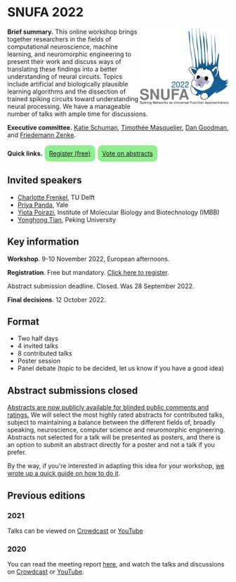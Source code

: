# SNUFA 2022

<img align="right" width="300" style="max-width: 40%" src="/images/snufa2022_logo.png">

**Brief summary.** This online workshop brings together researchers in the fields of computational neuroscience, machine learning, and neuromorphic engineering to present their work and discuss ways of translating these findings into a better understanding of neural circuits. Topics include artificial and biologically plausible learning algorithms and the dissection of trained spiking circuits toward understanding neural processing. We have a manageable number of talks with ample time for discussions.

**Executive committee.** [Katie Schuman](https://catherineschuman.com/), [Timothée Masquelier](https://cerco.cnrs.fr/pagesp/tim/), [Dan Goodman](https://neural-reckoning.org), and [Friedemann Zenke](https://zenkelab.org/).

**Quick links.** <span style="background: lightgreen; border-radius: 10px; padding: 10px; display: inline-block; margin: 1px;"><a href="https://www.eventbrite.co.uk/e/snufa-workshop-2022-tickets-387490864607">Register (free)</a></span> <span style="background: lightgreen; border-radius: 10px; padding: 10px; display: inline-block; margin: 1px;"><a href="https://imperial.eu.qualtrics.com/jfe/form/SV_0pvzikmEV0MJe0C">Vote on abstracts</a></span>


## Invited speakers

* [Charlotte Frenkel](https://chfrenkel.github.io/), TU Delft
* [Priya Panda](https://intelligentcomputinglab.yale.edu/), Yale
* [Yiota Poirazi](http://dendrites.gr/), Institute of Molecular Biology and Biotechnology (IMBB)
* [Yonghong Tian](https://www.pkuml.org/), Peking University


## Key information

**Workshop**. 9-10 November 2022, European afternoons.

**Registration**. Free but mandatory. [Click here to register](https://www.eventbrite.co.uk/e/snufa-workshop-2022-tickets-387490864607).

Abstract submission deadline. Closed. Was 28 September 2022.

**Final decisions**. 12 October 2022.

## Format

* Two half days
* 4 invited talks
* 8 contributed talks
* Poster session
* Panel debate (topic to be decided, let us know if you have a good idea)

## Abstract submissions closed

[Abstracts are now publicly available for blinded public comments and ratings.](https://imperial.eu.qualtrics.com/jfe/form/SV_0pvzikmEV0MJe0C) We will select the most highly rated abstracts for contributed talks, subject to maintaining a balance between the different fields of, broadly speaking, neuroscience, computer science and neuromorphic engineering. Abstracts not selected for a talk will be presented as posters, and there is an option to submit an abstract directly for a poster and not a talk if you prefer.

By the way, if you're interested in adapting this idea for your workshop, [we wrote up a quick guide on how to do it](https://github.com/neural-reckoning/misc-guides/blob/main/workshop-abstract-voting-with-qualtrics-and-office.md).

## Previous editions

### 2021

Talks can be viewed on [Crowdcast](https://www.crowdcast.io/e/snufa-2021) or [YouTube](https://www.youtube.com/playlist?list=PL09WqqDbQWHEqm1_3a620tKUKnC6FgBrG)

### 2020

You can read the meeting report [here](https://www.sciencedirect.com/science/article/abs/pii/S089662732100009X), and watch the talks and discussions on [Crowdcast](/2020) or [YouTube](https://www.youtube.com/playlist?list=PL09WqqDbQWHFvM9DFYkM_GfnrVnIdLRhy).
